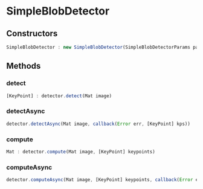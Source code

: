 # SimpleBlobDetector

<a name="constructors"></a>

## Constructors
``` javascript
SimpleBlobDetector : new SimpleBlobDetector(SimpleBlobDetectorParams params)
```
## Methods

<a name="detect"></a>

### detect
``` javascript
[KeyPoint] : detector.detect(Mat image)
```

<a name="detectAsync"></a>

### detectAsync
``` javascript
detector.detectAsync(Mat image, callback(Error err, [KeyPoint] kps))
```

<a name="compute"></a>

### compute
``` javascript
Mat : detector.compute(Mat image, [KeyPoint] keypoints)
```

<a name="computeAsync"></a>

### computeAsync
``` javascript
detector.computeAsync(Mat image, [KeyPoint] keypoints, callback(Error err, Mat descriptors))
```